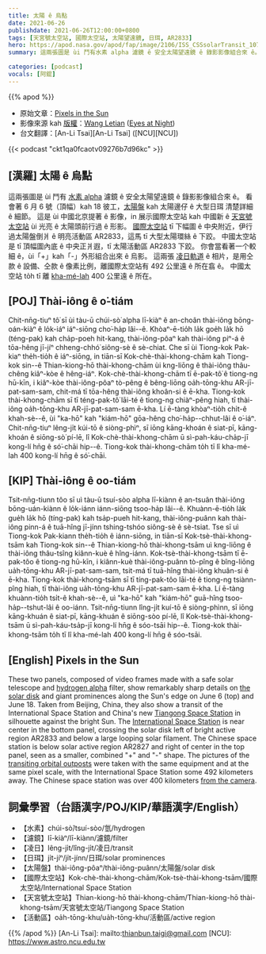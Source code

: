 ```yaml
---
title: 太陽 ê 烏點
date: 2021-06-26
publishdate: 2021-06-26T12:00:00+0800
tags: [天宮號太空站, 國際太空站, 太陽望遠鏡, 日珥, AR2833]
hero: https://apod.nasa.gov/apod/fap/image/2106/ISS_CSSsolarTransit_1070.jpg
summary: 這兩張圖是 ùi 鬥有水素 alpha 濾鏡 ê 安全太陽望遠鏡 ê 錄影影像組合來 ê。

categories: [podcast]
vocals: [阿錕]
---
```


{{% apod %}}

- 原始文章：[Pixels in the Sun](https://apod.nasa.gov/apod/ap210626.html)
- 影像來源 kah [版權][copyright]：[Wang Letian](http://www.luckwlt.com/About%20Me.html) ([Eyes at Night](http://www.luckwlt.com/))
- 台文翻譯：[An-Li Tsai][An-Li Tsai] ([NCU][NCU])

{{< podcast "ckt1qa0fcaotv09276b7d96kc" >}}

## [漢羅] 太陽 ê 烏點
這兩張圖是 ùi 鬥有 [水素 alpha][hydrogen alpha] 濾鏡 ê 安全太陽望遠鏡 ê 錄影影像組合來 ê。
看會著 6 月 6 號（頂幅）kah 18 彼工，[太陽盤][the solar disk] kah 太陽邊仔 ê 大型日珥 清楚詳細 ê 細節。
這是 ùi 中國北京提著 ê 影像，in 展示國際太空站 kah 中國新 ê [天宮號太空站][Tiangong Space Station] ùi 光亮 ê 太陽頭前行過 ê 形影。
[國際太空站][International Space Station] tī 下幅圖 ê 中央附近，伊行過太陽盤倒爿 ê 明亮活動區 AR2833，這馬 tī 大型太陽環絲 ê 下跤。
中國太空站是 tī 頂幅圖內底 ê 中央正爿遐，tī 太陽活動區 AR2833 下跤。
你會當看著一个較細 ê，ùi「+」kah「-」外形組合出來 ê 烏影。
這兩張 [凌日軌道][transiting orbital outposts] ê 相片，是用仝款 ê 設備、仝款 ê 像素比例，離國際太空站有 492 公里遠 ê 所在翕 ê。
中國太空站 to̍h tī 離 [kha-mé-lah][from the camera] 400 公里遠 ê 所在。



## [POJ] Thài-iông ê o͘-tiám
Chit-nn̄g-tiuⁿ tô͘ sī ùi tàu-ū chúi-sò͘ alpha lī-kiàⁿ ê an-choân thài-iông bōng-oán-kiàⁿ ê lo̍k-iáⁿ iáⁿ-siōng cho͘-ha̍p lâi--ê.
Khòaⁿ-ē-tio̍h la̍k goe̍h la̍k hō (téng-pak) kah cha̍p-poeh hit-kang, thài-iông-pôaⁿ kah thài-iông piⁿ-á ê tōa-hêng jī-jíⁿ chheng-chhó͘ siông-sè ê sè-chiat.
Che sī ùi Tiong-kok Pak-kiaⁿ the̍h-tio̍h ê iáⁿ-siōng, in tiān-sī Kok-chè-thài-khong-chām kah Tiong-kok sin--ê Thian-kiong-hō thài-khong-chām ùi kng-liōng ê thài-iông thâu-chêng kiâⁿ-kòe ê hêng-iáⁿ.
Kok-chè-thài-khong-chām tī ē-pak-tô͘ ê tiong-ng hū-kīn, i kiâⁿ-kòe thài-iông-pôaⁿ tò-pêng ê bêng-liōng oa̍h-tōng-khu AR-jī-pat-sam-sam, chit-má tī tōa-hêng thài-iông khoân-si ê ē-kha.
Tiong-kok thài-khong-chām sī tī téng-pak-tô͘ lāi-té ê tiong-ng chiàⁿ-pêng hiah, tī thài-iông oa̍h-tōng-khu AR-jī-pat-sam-sam ē-kha.
Lí ē-tàng khòaⁿ-tio̍h chi̍t-ê khah-sè--ê, ùi "ka-hō" kah "kiám-hō" gōa-hêng cho͘-ha̍p--chhut-lâi ê o͘-iáⁿ.
Chit-nn̄g-tiuⁿ lêng-ji̍t kúi-tō ê siòng-phìⁿ, sī iōng kāng-khoán ê siat-pī, kāng-khoán ê siōng-sò͘ pí-lē, lî Kok-chè-thài-khong-chām ū sì-pah-káu-cha̍p-jī kong-lí hn̄g ê só͘-chāi hip--ê.
Tiong-kok thài-khong-chām to̍h tī lî kha-mé-lah 400 kong-lí hn̄g ê só͘-chāi.



## [KIP] Thài-iông ê oo-tiám
Tsit-nn̄g-tiunn tôo sī uì tàu-ū tsuí-sòo alpha lī-kiànn ê an-tsuân thài-iông bōng-uán-kiànn ê lo̍k-iánn iánn-siōng tsoo-ha̍p lâi--ê.
Khuànn-ē-tio̍h la̍k gue̍h la̍k hō (tíng-pak) kah tsa̍p-pueh hit-kang, thài-iông-puânn kah thài-iông pinn-á ê tuā-hîng jī-jínn tshing-tshóo siông-sè ê sè-tsiat.
Tse sī uì Tiong-kok Pak-kiann the̍h-tio̍h ê iánn-siōng, in tiān-sī Kok-tsè-thài-khong-tsām kah Tiong-kok sin--ê Thian-kiong-hō thài-khong-tsām uì kng-liōng ê thài-iông thâu-tsîng kiânn-kuè ê hîng-iánn.
Kok-tsè-thài-khong-tsām tī ē-pak-tôo ê tiong-ng hū-kīn, i kiânn-kuè thài-iông-puânn tò-pîng ê bîng-liōng ua̍h-tōng-khu AR-jī-pat-sam-sam, tsit-má tī tuā-hîng thài-iông khuân-si ê ē-kha.
Tiong-kok thài-khong-tsām sī tī tíng-pak-tôo lāi-té ê tiong-ng tsiànn-pîng hiah, tī thài-iông ua̍h-tōng-khu AR-jī-pat-sam-sam ē-kha.
Lí ē-tàng khuànn-tio̍h tsi̍t-ê khah-sè--ê, uì "ka-hō" kah "kiám-hō" guā-hîng tsoo-ha̍p--tshut-lâi ê oo-iánn.
Tsit-nn̄g-tiunn lîng-ji̍t kuí-tō ê siòng-phìnn, sī iōng kāng-khuán ê siat-pī, kāng-khuán ê siōng-sòo pí-lē, lî Kok-tsè-thài-khong-tsām ū sì-pah-káu-tsa̍p-jī kong-lí hn̄g ê sóo-tsāi hip--ê.
Tiong-kok thài-khong-tsām to̍h tī lî kha-mé-lah 400 kong-lí hn̄g ê sóo-tsāi.




## [English] Pixels in the Sun
These two panels, composed of video frames made with a safe solar telescope and [hydrogen alpha][hydrogen alpha] filter, show remarkably sharp details on [the solar disk][the solar disk] and giant prominences along the Sun's edge on June 6 (top) and June 18.
Taken from Beijing, China, they also show a transit of the International Space Station and China's new [Tiangong Space Station][Tiangong Space Station] in silhouette against the bright Sun.
The [International Space Station][International Space Station] is near center in the bottom panel, crossing the solar disk left of bright active region AR2833 and below a large looping solar filament.
The Chinese space station is below solar active region AR2827 and right of center in the top panel, seen as a smaller, combined "+" and "-" shape.
The pictures of the [transiting orbital outposts][transiting orbital outposts] were taken with the same equipment and at the same pixel scale, with the International Space Station some 492 kilometers away.
The Chinese space station was over 400 kilometers [from the camera][from the camera].




## 詞彙學習（台語漢字/POJ/KIP/華語漢字/English）

- 【水素】chúi-sò͘/tsuí-sòo/氫/hydrogen
- 【濾鏡】lī-kiàⁿ/lī-kiànn/濾鏡/filter
- 【凌日】lêng-ji̍t/lîng-ji̍t/凌日/transit
- 【日珥】ji̍t-jíⁿ/ji̍t-jínn/日珥/solar prominences
- 【太陽盤】thài-iông-pôaⁿ/thài-iông-puânn/太陽盤/solar disk
- 【國際太空站】Kok-chè-thài-khong-chām/Kok-tsè-thài-khong-tsām/國際太空站/International Space Station
- 【天宮號太空站】Thian-kiong-hō thài-khong-chām/Thian-kiong-hō thài-khong-tsām/天宮號太空站/Tiangong Space Station
- 【活動區】oa̍h-tōng-khu/ua̍h-tōng-khu/活動區/active region




{{% /apod %}}
[An-Li Tsai]: mailto:thianbun.taigi@gmail.com
[NCU]: https://www.astro.ncu.edu.tw

[copyright]: https://apod.nasa.gov/apod/fap/lib/about_apod.html#srapply


[hydrogen alpha]:https://svs.gsfc.nasa.gov/4657
[the solar disk]:https://www.nasa.gov/mission_pages/sdo/the-sun-now/index.html
[Tiangong Space Station]:https://en.wikipedia.org/wiki/Tiangong_space_station
[International Space Station]:https://www.nasa.gov/mission_pages/station/main/index.html
[transiting orbital outposts]:https://transit-finder.com/help
[from the camera]:https://www.n2yo.com/satellite/?s=48274
